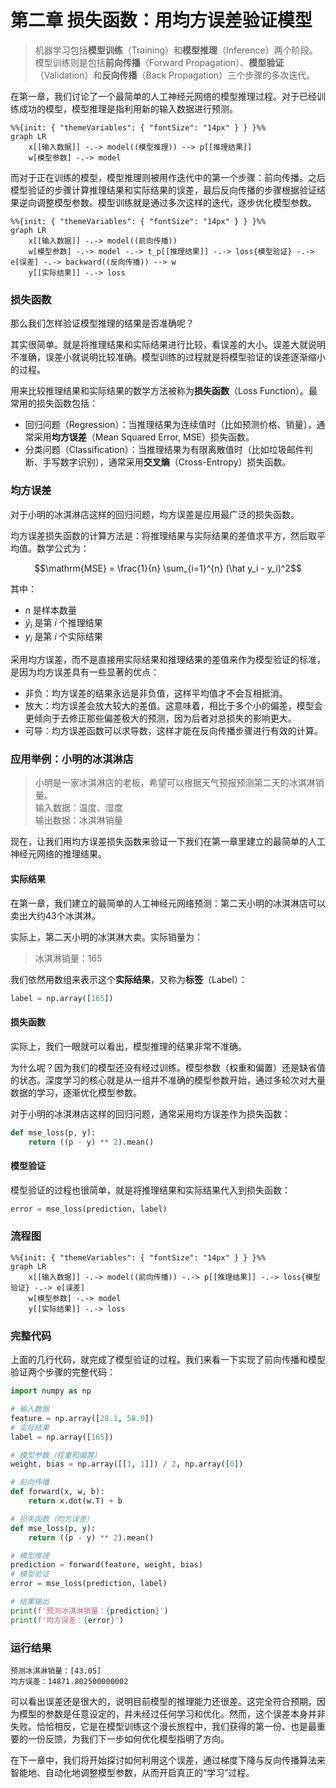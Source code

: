 # 第二章 损失函数：用均方误差验证模型

> 机器学习包括**模型训练**（Training）和**模型推理**（Inference）两个阶段。<br>
> 模型训练则是包括**前向传播**（Forward Propagation）、**模型验证**（Validation）和**反向传播**（Back Propagation）三个步骤的多次迭代。

在第一章，我们讨论了一个最简单的人工神经元网络的模型推理过程。对于已经训练成功的模型，模型推理是指利用新的输入数据进行预测。

```mermaid
%%{init: { "themeVariables": { "fontSize": "14px" } } }%%
graph LR
    x[[输入数据]] -.-> model((模型推理)) --> p[[推理结果]]
    w[模型参数] -.-> model
```

而对于正在训练的模型，模型推理则被用作迭代中的第一个步骤：前向传播。之后模型验证的步骤计算推理结果和实际结果的误差，最后反向传播的步骤根据验证结果逆向调整模型参数。模型训练就是通过多次这样的迭代，逐步优化模型参数。

```mermaid
%%{init: { "themeVariables": { "fontSize": "14px" } } }%%
graph LR
    x[[输入数据]] -.-> model((前向传播))
    w[模型参数] -.-> model -.-> t_p[[推理结果]] -.-> loss{模型验证} -.-> e[误差] -.-> backward((反向传播)) --> w
    y[[实际结果]] -.-> loss
```

### 损失函数

那么我们怎样验证模型推理的结果是否准确呢？

其实很简单。就是将推理结果和实际结果进行比较，看误差的大小。误差大就说明不准确，误差小就说明比较准确。模型训练的过程就是将模型验证的误差逐渐缩小的过程。

用来比较推理结果和实际结果的数学方法被称为**损失函数**（Loss Function）。最常用的损失函数包括：

- 回归问题（Regression）：当推理结果为连续值时（比如预测价格、销量），通常采用**均方误差**（Mean Squared Error, MSE）损失函数。
- 分类问题（Classification）：当推理结果为有限离散值时（比如垃圾邮件判断、手写数字识别），通常采用**交叉熵**（Cross-Entropy）损失函数。

### 均方误差

对于小明的冰淇淋店这样的回归问题，均方误差是应用最广泛的损失函数。

均方误差损失函数的计算方法是：将推理结果与实际结果的差值求平方，然后取平均值。数学公式为：

$$\mathrm{MSE} = \frac{1}{n} \sum_{i=1}^{n} (\hat y_i - y_i)^2$$

其中：
- $n$ 是样本数量
- $\hat y_i$ 是第 $i$ 个推理结果
- $y_i$ 是第 $i$ 个实际结果

采用均方误差，而不是直接用实际结果和推理结果的差值来作为模型验证的标准，是因为均方误差具有一些显著的优点：
- 非负：均方误差的结果永远是非负值，这样平均值才不会互相抵消。
- 放大：均方误差会放大较大的差值。这意味着，相比于多个小的偏差，模型会更倾向于去修正那些偏差极大的预测，因为后者对总损失的影响更大。
- 可导：均方误差函数可以求导数，这样才能在反向传播步骤进行有效的计算。

### 应用举例：小明的冰淇淋店

> 小明是一家冰淇淋店的老板，希望可以根据天气预报预测第二天的冰淇淋销量。<br>
> 输入数据：温度、湿度<br>
> 输出数据：冰淇淋销量

现在，让我们用均方误差损失函数来验证一下我们在第一章里建立的最简单的人工神经元网络的推理结果。

#### 实际结果

在第一章，我们建立的最简单的人工神经元网络预测：第二天小明的冰淇淋店可以卖出大约43个冰淇淋。

实际上，第二天小明的冰淇淋大卖。实际销量为：

> 冰淇淋销量：165

我们依然用数组来表示这个**实际结果**，又称为**标签**（Label）：

```python
label = np.array([165])
```

#### 损失函数

实际上，我们一眼就可以看出，模型推理的结果非常不准确。

为什么呢？因为我们的模型还没有经过训练。模型参数（权重和偏置）还是缺省值的状态。深度学习的核心就是从一组并不准确的模型参数开始，通过多轮次对大量数据的学习，逐渐优化模型参数。

对于小明的冰淇淋店这样的回归问题，通常采用均方误差作为损失函数：

```python
def mse_loss(p, y):
    return ((p - y) ** 2).mean()
```

#### 模型验证

模型验证的过程也很简单，就是将推理结果和实际结果代入到损失函数：

```python
error = mse_loss(prediction, label)
```

### 流程图

```mermaid
%%{init: { "themeVariables": { "fontSize": "14px" } } }%%
graph LR
    x[[输入数据]] -.-> model((前向传播)) -.-> p[[推理结果]] -.-> loss{模型验证} -.-> e[误差]
    w[模型参数] -.-> model
    y[[实际结果]] -.-> loss
```

### 完整代码

上面的几行代码，就完成了模型验证的过程。我们来看一下实现了前向传播和模型验证两个步骤的完整代码：

```python
import numpy as np

# 输入数据
feature = np.array([28.1, 58.0])
# 实际结果
label = np.array([165])

# 模型参数（权重和偏置）
weight, bias = np.array([[1, 1]]) / 2, np.array([0])

# 前向传播
def forward(x, w, b):
    return x.dot(w.T) + b

# 损失函数（均方误差）
def mse_loss(p, y):
    return ((p - y) ** 2).mean()

# 模型推理
prediction = forward(feature, weight, bias)
# 模型验证
error = mse_loss(prediction, label)

# 结果输出
print(f'预测冰淇淋销量：{prediction}')
print(f'均方误差：{error}')
```

### 运行结果

```text
预测冰淇淋销量：[43.05]
均方误差：14871.802500000002
```

可以看出误差还是很大的，说明目前模型的推理能力还很差。这完全符合预期，因为模型的参数是任意设定的，并未经过任何学习和优化。然而，这个误差本身并非失败。恰恰相反，它是在模型训练这个漫长旅程中，我们获得的第一份、也是最重要的一份反馈，为我们下一步如何优化模型指明了方向。

在下一章中，我们将开始探讨如何利用这个误差，通过梯度下降与反向传播算法来智能地、自动化地调整模型参数，从而开启真正的“学习”过程。